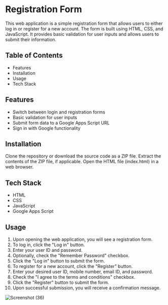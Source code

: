 
# Registration Form

This web application is a simple registration form that allows users to either log in or register for a new account. The form is built using HTML, CSS, and JavaScript. It provides basic validation for user inputs and allows users to submit their information.

## Table of Contents

- Features
- Installation
- Usage
- Tech Stack

## Features

- Switch between login and registration forms
- Basic validation for user inputs
- Submit form data to a Google Apps Script URL
- Sign in with Google functionality

## Installation
Clone the repository or download the source code as a ZIP file.
Extract the contents of the ZIP file, if applicable.
Open the HTML file (index.html) in a web browser.


## Tech Stack

- HTML
- CSS
- JavaScript
- Google Apps Script


## Usage

1. Upon opening the web application, you will see a registration form.
2. To log in, click the "Log in" button.
3. Enter your user ID and password.
4. Optionally, check the "Remember Password" checkbox.
5. Click the "Log in" button to submit the form.
6. To register for a new account, click the "Register" button.
7. Enter your desired user ID, mobile number, email ID, and password.
8. Check the "I agree to the terms and conditions" checkbox.
9. Click the "Register" button to submit the form.
10. Upon successful submission, you will receive a confirmation message.

![Screenshot (36)](https://github.com/Pranav-Programmer/Registration-form/assets/79044490/975811fb-9123-46e5-9b3f-e6f25246d97c)
